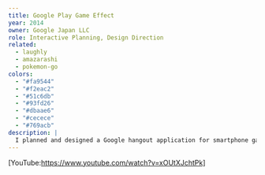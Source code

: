 ```yaml
---
title: Google Play Game Effect
year: 2014
owner: Google Japan LLC
role: Interactive Planning, Design Direction
related:
  - laughly
  - amazarashi
  - pokemon-go
colors:
  - "#fa9544"
  - "#f2eac2"
  - "#51c6db"
  - "#93fd26"
  - "#dbaae6"
  - "#cecece"
  - "#769acb"
description: |
  I planned and designed a Google hangout application for smartphone games as one of promotion activities of Google Play. It allows users to wear a costume of a game character or express emotions with a sticker in order to enjoy playing a game with their friends and family.
---
```


<work-media name="hangout_screenshot_1.jpg" />
<work-media name="hangout_screenshot_2.jpg" />

[YouTube:https://www.youtube.com/watch?v=xOUtXJchtPk]
